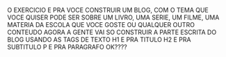O EXERCICIO E PRA VOCE CONSTRUIR UM BLOG, COM O TEMA QUE VOCE QUISER
PODE SER SOBRE UM LIVRO, UMA SERIE, UM FILME, UMA MATERIA DA ESCOLA QUE VOCE GOSTE OU QUALQUER OUTRO CONTEUDO
AGORA A GENTE VAI SO CONSTRUIR A PARTE ESCRITA DO BLOG USANDO AS TAGS DE TEXTO
H1 E PRA TITULO
H2 E PRA SUBTITULO
P E PRA PARAGRAFO
OK????